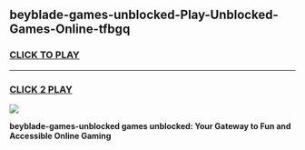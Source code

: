 
## beyblade-games-unblocked-Play-Unblocked-Games-Online-tfbgq
<h3>
<a href="https://premium76.site?title=beyblade-games-unblocked&ref=25A">CLICK TO PLAY</a></h3>
<hr>

<h3>
<a href="https://premium76.site?title=beyblade-games-unblocked&ref=25A">CLICK 2 PLAY</a>
  
</h3>

<a href="https://premium76.site?title=beyblade-games-unblocked&ref=25A"><img src="https://clearcache.store/games.png"></a>


**beyblade-games-unblocked games unblocked: Your Gateway to Fun and Accessible Online Gaming**
